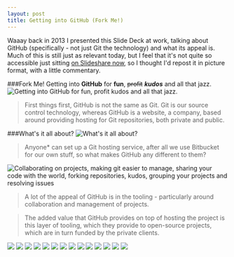```yaml
---
layout: post
title: Getting into GitHub (Fork Me!)
---
```


Waaay back in 2013 I presented this Slide Deck at work, talking about GitHub (specifically - not just Git the technology) and what its appeal is.  Much of this is still just as relevant today, but I feel that it's not quite so accessible just sitting [on Slideshare now](http://www.slideshare.net/psyked/fork-me), so I thought I'd repost it in picture format, with a little commentary.

###Fork Me!
Getting into **GitHub** for **fun**, ~~profit~~ ***kudos*** and all that jazz.
![Getting into GitHub for fun, profit kudos and all that jazz.](/content/images/2016/12/file-page1.jpg)
>First things first, GitHub is not the same as Git. Git is our source control technology, whereas GitHub is a website, a company, based around providing hosting for Git repositories, both private and public. 

###What's it all about?
![What's it all about?](/content/images/2016/12/file-page2.jpg)
>Anyone* can set up a Git hosting service, after all we use Bitbucket for our own stuff, so what makes GitHub any different to them?

![Collaborating on projects, making git easier to manage, sharing your code with the world, forking repositories, kudos, grouping your projects and resolving issues](/content/images/2016/12/file-page3.jpg)
>A lot of the appeal of GitHub is in the tooling - particularly around collaboration and management of projects. 

>The added value that GitHub provides on top of hosting the project is this layer of tooling, which they provide to open-source projects, which are in turn funded by the private clients.

![](/content/images/2016/12/file-page4.jpg)
![](/content/images/2016/12/file-page5.jpg)
![](/content/images/2016/12/file-page6.jpg)
![](/content/images/2016/12/file-page7.jpg)
![](/content/images/2016/12/file-page8.jpg)
![](/content/images/2016/12/file-page9.jpg)
![](/content/images/2016/12/file-page10.jpg)
![](/content/images/2016/12/file-page11.jpg)
![](/content/images/2016/12/file-page12.jpg)
![](/content/images/2016/12/file-page13.jpg)
![](/content/images/2016/12/file-page14.jpg)
![](/content/images/2016/12/file-page15.jpg)
![](/content/images/2016/12/file-page16.jpg)
![](/content/images/2016/12/file-page17.jpg)